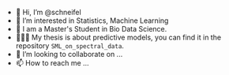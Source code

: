 - 👋 Hi, I’m @schneifel
- 👀 I’m interested in Statistics, Machine Learning
- 🌱 I am a Master's Student in Bio Data Science.
- 👨🏻‍🎓 My thesis is about predictive models, you can find it in the repository `SML_on_spectral_data`.
- 💞️ I’m looking to collaborate on ...
- 📫 How to reach me ...

<!---
schneifel/schneifel is a ✨ special ✨ repository because its `README.md` (this file) appears on your GitHub profile.
You can click the Preview link to take a look at your changes.
--->
